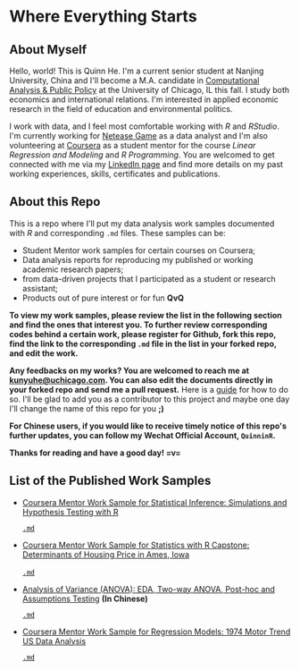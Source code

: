 # Where Everything Starts

About Myself
---------------------------
Hello, world! This is Quinn He. I'm a current senior student at Nanjing University, China and I'll become a M.A. candidate in [Computational Analysis & Public Policy](https://capp.sites.uchicago.edu/) at the University of Chicago, IL this fall. I study both economics and international relations. I'm interested in applied economic research in the field of education and environmental politics. 

I work with data, and I feel most comfortable working with *R* and *RStudio*. I'm currently working for [Netease Game](http://game.163.com/en/) as a data analyst and I'm also volunteering at [Coursera](https://www.coursera.org/) as a student mentor for the course *Linear Regression and Modeling* and *R Programming*. You are welcomed to get connected with me via my [LinkedIn page](https://www.linkedin.com/in/quinnhe/) and find more details on my past working experiences, skills, certificates and publications.

About this Repo
------------------------
This is a repo where I'll put my data analysis work samples documented with *R* and corresponding `.md` files. These samples can be: 

* Student Mentor work samples for certain courses on Coursera;   
* Data analysis reports for reproducing my published or working academic research papers;
* from data-driven projects that I participated as a student or research assistant;
* Products out of pure interest or for fun __QvQ__

__To view my work samples, please review the list in the following section and find the ones that interest you. To further review corresponding codes behind a certain work, please register for Github, fork this repo, find the link to the corresponding `.md` file in the list in your forked repo, and edit the work.__

__Any feedbacks on my works? You are welcomed to reach me at [kunyuhe@uchicago.com](kunyuhe@uchicago.com). You can also edit the documents directly in your forked repo and send me a pull request.__ Here is a [guide](https://help.github.com/articles/about-pull-requests/) for how to do so. I'll be glad to add you as a contributor to this project and maybe one day I'll change the name of this repo for you __;)__

__For Chinese users, if you would like to receive timely notice of this repo's further updates, you can follow my Wechat Official Account, `QuinninR`.__

__Thanks for reading and have a good day! =v=__

List of the Published Work Samples
-------------------------------------
* [Coursera Mentor Work Sample for Statistical Inference: Simulations and Hypothesis Testing with R](https://rpubs.com/QuinninR/384471)
  
  [`.md`](https://github.com/QuinninR/QuinninR-sample-analysis/blob/master/Work%20Samples/WS1/Coursera%20Mentor%20Work%20Sample%20for%20Statistical%20Inference:%20Simulations%20and%20Hypothesis%20Testing%20with%20R.md)
  
* [Coursera Mentor Work Sample for Statistics with R Capstone: Determinants of Housing Price in Ames, Iowa](http://rpubs.com/QuinninR/385616)

  [`.md`](https://github.com/QuinninR/QuinninR-sample-analysis/blob/master/Work%20Samples/WS2/Final_Project_KunyuHE.md)
  
* [Analysis of Variance (ANOVA): EDA, Two-way ANOVA, Post-hoc and Assumptions Testing](https://github.com/QuinninR/QuinninR-sample-analysis/blob/master/Work%20Samples/WS3/Homework3.md) __(In Chinese)__

  [`.md`](https://github.com/QuinninR/QuinninR-sample-analysis/blob/master/Work%20Samples/WS3/Homework3.md)
  
* [Coursera Mentor Work Sample for Regression Models: 1974 Motor Trend US Data Analysis](https://rpubs.com/QuinninR/395465)

  [`.md`](https://github.com/QuinninR/QuinninR-sample-analysis/blob/master/Work%20Samples/WS2/Final_Project_KunyuHE.md)

